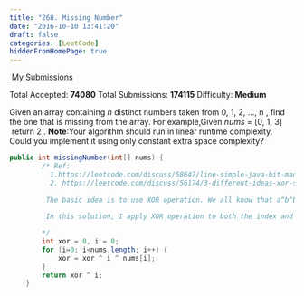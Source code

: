 ```yaml
---
title: "268. Missing Number"
date: "2016-10-10 13:41:20"
draft: false
categories: [LeetCode]
hiddenFromHomePage: true
---
```


 [My Submissions](https://leetcode.com/problems/missing-number/submissions/)

Total Accepted: **74080**
Total Submissions: **174115**
Difficulty: **Medium**

Given an array containing *n* distinct numbers taken from 0, 1, 2, ..., n
, find the one that is missing from the array.
For example,Given *nums* = [0, 1, 3]
 return 2
.
**Note**:Your algorithm should run in linear runtime complexity. Could you implement it using only constant extra space complexity?
```java
public int missingNumber(int[] nums) {
        /* Ref:
          1.https://leetcode.com/discuss/58647/line-simple-java-bit-manipulate-solution-with-explaination
          2. https://leetcode.com/discuss/56174/3-different-ideas-xor-sum-binary-search-java-code
          
         The basic idea is to use XOR operation. We all know that a^b^b =a, which means two xor operations with the same number will eliminate the number and reveal the original number. 
         
         In this solution, I apply XOR operation to both the index and value of the array. In a complete array with no missing numbers, the index and value should be perfectly corresponding( nums[index] = index), so in a missing array, what left finally is the missing number.

        */
        int xor = 0, i = 0;
        for (i=0; i<nums.length; i++) {
            xor = xor ^ i ^ nums[i];
        }
        return xor ^ i;
    }
```
